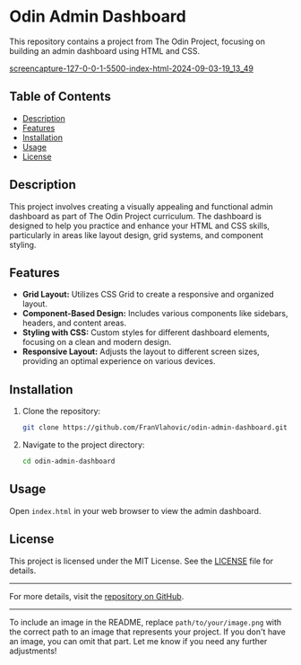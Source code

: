 # Odin Admin Dashboard

This repository contains a project from The Odin Project, focusing on building an admin dashboard using HTML and CSS.

[screencapture-127-0-0-1-5500-index-html-2024-09-03-19_13_49](https://github.com/user-attachments/assets/09446925-45c0-440b-ac4f-e4d957bf3b71)


## Table of Contents
- [Description](#description)
- [Features](#features)
- [Installation](#installation)
- [Usage](#usage)
- [License](#license)

## Description
This project involves creating a visually appealing and functional admin dashboard as part of The Odin Project curriculum. The dashboard is designed to help you practice and enhance your HTML and CSS skills, particularly in areas like layout design, grid systems, and component styling.

## Features
- **Grid Layout:** Utilizes CSS Grid to create a responsive and organized layout.
- **Component-Based Design:** Includes various components like sidebars, headers, and content areas.
- **Styling with CSS:** Custom styles for different dashboard elements, focusing on a clean and modern design.
- **Responsive Layout:** Adjusts the layout to different screen sizes, providing an optimal experience on various devices.

## Installation
1. Clone the repository:
    ```bash
    git clone https://github.com/FranVlahovic/odin-admin-dashboard.git
    ```
2. Navigate to the project directory:
    ```bash
    cd odin-admin-dashboard
    ```

## Usage
Open `index.html` in your web browser to view the admin dashboard.

## License
This project is licensed under the MIT License. See the [LICENSE](LICENSE) file for details.

---

For more details, visit the [repository on GitHub](https://github.com/FranVlahovic/odin-admin-dashboard).

---

To include an image in the README, replace `path/to/your/image.png` with the correct path to an image that represents your project. If you don't have an image, you can omit that part. Let me know if you need any further adjustments!
